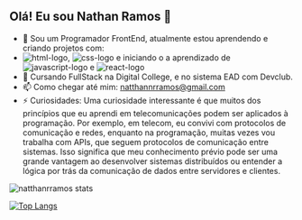 ## Olá! Eu sou Nathan Ramos 👋

- 🔭 Sou um Programador FrontEnd, atualmente estou aprendendo e criando projetos com:
-  <img src="https://img.shields.io/badge/HTML5-E34F26?style=for-the-badge&logo=html5&logoColor=white"
 alt="html-logo"/>, <img src="https://img.shields.io/badge/CSS3-1572B6?style=for-the-badge&logo=css3&logoColor=white" alt="css-logo"/>
 e iniciando o a aprendizado de <img src="https://img.shields.io/badge/JavaScript-F7DF1E?style=for-the-badge&logo=javascript&logoColor=black" alt="javascript-logo"/> e <img src="https://img.shields.io/badge/react%20os-0088CC?style=for-the-badge&logo=reactos&logoColor=white" alt="react-logo"/>
- 🌱 Cursando FullStack na Digital College, e no sistema EAD com Devclub.
- 📫 Como chegar até mim: natthannrramos@gmail.com
- ⚡ Curiosidades: Uma curiosidade interessante é que muitos dos princípios que eu aprendi em telecomunicações podem ser aplicados à programação. Por exemplo, em telecom, eu convivi com protocolos de comunicação e redes, enquanto na programação, muitas vezes vou trabalha com APIs, que seguem protocolos de comunicação entre sistemas. Isso significa que meu conhecimento prévio pode ser uma grande vantagem ao desenvolver sistemas distribuídos ou entender a lógica por trás da comunicação de dados entre servidores e clientes.

![natthanrramos stats](https://github-readme-stats.vercel.app/api?username=natthanrramos&show_icons=true&theme=radical)

[![Top Langs](https://github-readme-stats.vercel.app/api/top-langs/?username=natthanrramos)](https://github.com/anuraghazra/github-readme-stats)
